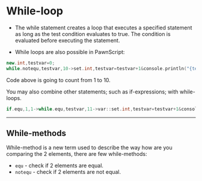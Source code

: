 # While-loop
- The while statement creates a loop that executes a specified statement as long as the test condition evaluates to true. The condition is evaluated before executing the statement.

- While loops are also possible in PawnScript:

```cpp
new.int,testvar=0;
while.notequ,testvar,10->set.int,testvar=testvar+1&console.println("{testvar}");
```

Code above is going to count from 1 to 10.

You may also combine other statements; such as if-expressions; with while-loops.

```cpp
if.equ,1,1->while.equ,testvar,11->var::set.int,testvar=testvar+1&console.println("This should be printed again!");
```

---------------------------------------------------------------------------------------------------------

## While-methods

While-method is a new term used to describe the way how are you comparing the 2 elements, there are few while-methods:

- `equ` - check if 2 elements are equal.
- `notequ` - check if 2 elements are not equal.